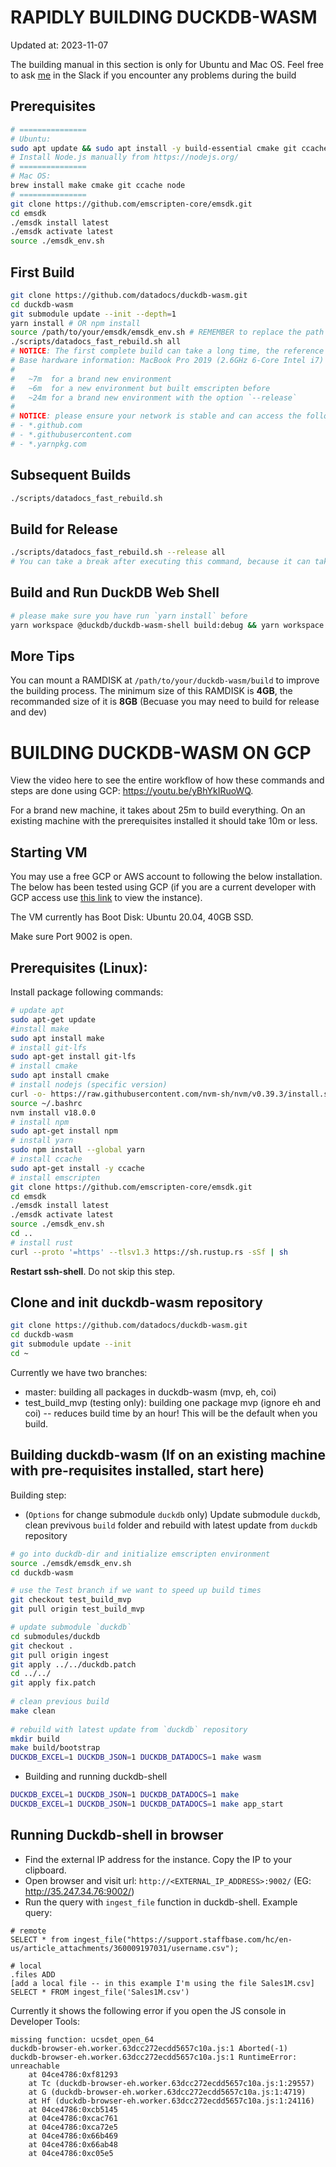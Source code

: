 # RAPIDLY BUILDING DUCKDB-WASM

Updated at: 2023-11-07

The building manual in this section is only for Ubuntu and Mac OS.
Feel free to ask [me](https://github.com/hangxingliu) in the Slack if you encounter any
problems during the build

## Prerequisites

``` bash
# ===============
# Ubuntu:
sudo apt update && sudo apt install -y build-essential cmake git ccache;
# Install Node.js manually from https://nodejs.org/
# ===============
# Mac OS:
brew install make cmake git ccache node
# ===============
git clone https://github.com/emscripten-core/emsdk.git
cd emsdk
./emsdk install latest
./emsdk activate latest
source ./emsdk_env.sh
```

## First Build

``` bash
git clone https://github.com/datadocs/duckdb-wasm.git
cd duckdb-wasm
git submodule update --init --depth=1
yarn install # OR npm install
source /path/to/your/emsdk/emsdk_env.sh # REMEMBER to replace the path here
./scripts/datadocs_fast_rebuild.sh all
# NOTICE: The first complete build can take a long time, the reference times are here:
# Base hardware information: MacBook Pro 2019 (2.6GHz 6-Core Intel i7)
#
#   ~7m  for a brand new environment
#   ~6m  for a new environment but built emscripten before
#   ~24m for a brand new environment with the option `--release`
#
# NOTICE: please ensure your network is stable and can access the following domains:
# - *.github.com
# - *.githubusercontent.com
# - *.yarnpkg.com
```

## Subsequent Builds

``` bash
./scripts/datadocs_fast_rebuild.sh
```

## Build for Release

``` bash
./scripts/datadocs_fast_rebuild.sh --release all
# You can take a break after executing this command, because it can take a long time
```

## Build and Run DuckDB Web Shell

``` bash
# please make sure you have run `yarn install` before
yarn workspace @duckdb/duckdb-wasm-shell build:debug && yarn workspace @duckdb/duckdb-wasm-app start
```

## More Tips

You can mount a RAMDISK at `/path/to/your/duckdb-wasm/build` to improve the building process.
The minimum size of this RAMDISK is **4GB**, the recommanded size of it is **8GB** (Becuase you may need to build for release and dev)


# BUILDING DUCKDB-WASM ON GCP

View the video here to see the entire workflow of how these commands and steps are done using GCP: https://youtu.be/yBhYkIRuoWQ.

For a brand new machine, it takes about 25m to build everything. On an existing machine with the prerequisites installed it should take 10m or less.
​
## Starting VM
You may use a free GCP or AWS account to following the below installation. The below has been tested using GCP (if you are a current developer with GCP access use [this link](https://console.cloud.google.com/compute/instancesDetail/zones/us-west1-b/instances/duckdb-wasm2?project=datadocs-163219) to view the instance).

The VM currently has Boot Disk: Ubuntu 20.04, 40GB SSD.

Make sure Port 9002 is open. 
​
## Prerequisites (Linux):
Install package following commands:
```sh
# update apt
sudo apt-get update
#install make
sudo apt install make
# install git-lfs
sudo apt-get install git-lfs
# install cmake
sudo apt install cmake
# install nodejs (specific version)
curl -o- https://raw.githubusercontent.com/nvm-sh/nvm/v0.39.3/install.sh | bash
source ~/.bashrc
nvm install v18.0.0
# install npm
sudo apt-get install npm
# install yarn
sudo npm install --global yarn
# install ccache
sudo apt-get install -y ccache
# install emscripten
git clone https://github.com/emscripten-core/emsdk.git
cd emsdk
./emsdk install latest
./emsdk activate latest
source ./emsdk_env.sh
cd ..
# install rust
curl --proto '=https' --tlsv1.3 https://sh.rustup.rs -sSf | sh
```

**Restart ssh-shell**. Do not skip this step.
​
## Clone and init duckdb-wasm repository
```sh
git clone https://github.com/datadocs/duckdb-wasm.git
cd duckdb-wasm
git submodule update --init
cd ~
```

Currently we have two branches:
- master: building all packages in duckdb-wasm (mvp, eh, coi)
- test_build_mvp (testing only): building one package mvp (ignore eh and coi) -- reduces build time by an hour! This will be the default when you build.
​
## Building duckdb-wasm (If on an existing machine with pre-requisites installed, start here)
Building step:
- (`Options` for change submodule `duckdb` only) Update submodule `duckdb`, clean previvous `build` folder and rebuild with latest update from `duckdb` repository
```sh
# go into duckdb-dir and initialize emscripten environment 
source ./emsdk/emsdk_env.sh
cd duckdb-wasm

# use the Test branch if we want to speed up build times
git checkout test_build_mvp
git pull origin test_build_mvp

# update submodule `duckdb`
cd submodules/duckdb
git checkout .
git pull origin ingest
git apply ../../duckdb.patch
cd ../../
git apply fix.patch
​
# clean previous build
make clean
​
# rebuild with latest update from `duckdb` repository
mkdir build
make build/bootstrap
DUCKDB_EXCEL=1 DUCKDB_JSON=1 DUCKDB_DATADOCS=1 make wasm 
```

- Building and running duckdb-shell
```sh
DUCKDB_EXCEL=1 DUCKDB_JSON=1 DUCKDB_DATADOCS=1 make
DUCKDB_EXCEL=1 DUCKDB_JSON=1 DUCKDB_DATADOCS=1 make app_start
```

## Running Duckdb-shell in browser
- Find the external IP address for the instance. Copy the IP to your clipboard.
- Open browser and visit url: `http://<EXTERNAL_IP_ADDRESS>:9002/` (EG: http://35.247.34.76:9002/)
- Run the query with `ingest_file` function in duckdb-shell. Example query:
```query
# remote
SELECT * from ingest_file("https://support.staffbase.com/hc/en-us/article_attachments/360009197031/username.csv");

# local
.files ADD
[add a local file -- in this example I'm using the file Sales1M.csv]
SELECT * FROM ingest_file('Sales1M.csv')
```
Currently it shows the following error if you open the JS console in Developer Tools:
```
missing function: ucsdet_open_64
duckdb-browser-eh.worker.63dcc272ecdd5657c10a.js:1 Aborted(-1)
duckdb-browser-eh.worker.63dcc272ecdd5657c10a.js:1 RuntimeError: unreachable
    at 04ce4786:0xf81293
    at Tc (duckdb-browser-eh.worker.63dcc272ecdd5657c10a.js:1:29557)
    at G (duckdb-browser-eh.worker.63dcc272ecdd5657c10a.js:1:4719)
    at Hf (duckdb-browser-eh.worker.63dcc272ecdd5657c10a.js:1:24116)
    at 04ce4786:0xcb5145
    at 04ce4786:0xcac761
    at 04ce4786:0xca72e5
    at 04ce4786:0x66b469
    at 04ce4786:0x66ab48
    at 04ce4786:0xc05e5
```
